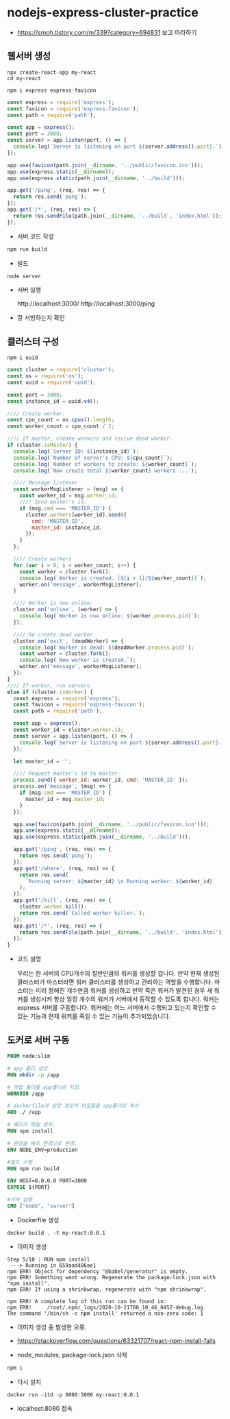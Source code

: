 # nodejs-express-cluster-practice

- https://smoh.tistory.com/m/339?category=694831 보고 따라하기

## 웹서버 생성

```
npx create-react-app my-react
cd my-react

npm i express express-favicon
```

```js my-react/server/index.js
const express = require('express');
const favicon = require('express-favicon');
const path = require('path');

const app = express();
const port = 3000;
const server = app.listen(port, () => {
  console.log(`Server is listening on port ${server.address().port}.`);
});

app.use(favicon(path.join(__dirname, '../public/favicon.ico')));
app.use(express.static(__dirname));
app.use(express.static(path.join(__dirname, '../build')));

app.get('/ping', (req, res) => {
  return res.send('pong');
});
app.get('/*', (req, res) => {
  return res.sendFile(path.join(__dirname, '../build', 'index.html'));
});
```

- 서버 코드 작성

```cmd cmd
npm run build
```

- 빌드

```cmd cmd
node server
```

- 서버 실행

  http://localhost:3000/
  http://localhost:3000/ping

- 잘 서빙하는지 확인

## 클러스터 구성

```
npm i uuid
```

```js my-react/server/index.js
const cluster = require('cluster');
const os = require('os');
const uuid = require('uuid');

const port = 3000;
const instance_id = uuid.v4();

//// Create worker.
const cpu_count = os.cpus().length;
const worker_count = cpu_count / 2;

//// If master, create workers and revive dead worker.
if (cluster.isMaster) {
  console.log(`Server ID: ${instance_id}`);
  console.log(`Number of server's CPU: ${cpu_count}`);
  console.log(`Number of workers to create: ${worker_count}`);
  console.log(`Now create total ${worker_count} workers ...`);

  //// Message listener
  const workerMsgListener = (msg) => {
    const worker_id = msg.worker_id;
    //// Send master's id.
    if (msg.cmd === 'MASTER_ID') {
      cluster.workers[worker_id].send({
        cmd: 'MASTER_ID',
        master_id: instance_id,
      });
    }
  };

  //// Create workers
  for (var i = 0; i < worker_count; i++) {
    const worker = cluster.fork();
    console.log(`Worker is created. [${i + 1}/${worker_count}]`);
    worker.on('message', workerMsgListener);
  }

  //// Worker is now online.
  cluster.on('online', (worker) => {
    console.log(`Worker is now online: ${worker.process.pid}`);
  });

  //// Re-create dead worker.
  cluster.on('exit', (deadWorker) => {
    console.log(`Worker is dead: ${deadWorker.process.pid}`);
    const worker = cluster.fork();
    console.log(`New worker is created.`);
    worker.on('message', workerMsgListener);
  });
}
//// If worker, run servers.
else if (cluster.isWorker) {
  const express = require('express');
  const favicon = require('express-favicon');
  const path = require('path');

  const app = express();
  const worker_id = cluster.worker.id;
  const server = app.listen(port, () => {
    console.log(`Server is listening on port ${server.address().port}.`);
  });

  let master_id = '';

  //// Request master's id to master.
  process.send({ worker_id: worker_id, cmd: 'MASTER_ID' });
  process.on('message', (msg) => {
    if (msg.cmd === 'MASTER_ID') {
      master_id = msg.master_id;
    }
  });

  app.use(favicon(path.join(__dirname, '../public/favicon.ico')));
  app.use(express.static(__dirname));
  app.use(express.static(path.join(__dirname, '../build')));

  app.get('/ping', (req, res) => {
    return res.send('pong');
  });
  app.get('/where', (req, res) => {
    return res.send(
      `Running server: ${master_id} \n Running worker: ${worker_id}`
    );
  });
  app.get('/kill', (req, res) => {
    cluster.worker.kill();
    return res.send(`Called worker killer.`);
  });
  app.get('/*', (req, res) => {
    return res.sendFile(path.join(__dirname, '../build', 'index.html'));
  });
}
```

- 코드 설명

  우리는 한 서버의 CPU개수의 절반만큼의 워커를 생성할 겁니다.
  만약 현재 생성된 클러스터가 마스터라면 워커 클러스터를 생성하고 관리하는 역할을 수행합니다.
  마스터는 미리 정해진 개수만큼 워커를 생성하고 만약 죽은 워커가 발견된 경우 새 워커를 생성시켜 항상 일정 개수의 워커가 서버에서 동작할 수 있도록 합니다.
  워커는 express 서버를 구동합니다.
  워커에는 어느 서버에서 수행되고 있는지 확인할 수 있는 기능과 현재 워커를 죽일 수 있는 기능이 추가되었습니다.

## 도커로 서버 구동

```Dockerfile my-react/Dockerfile
FROM node:slim

# app 폴더 생성.
RUN mkdir -p /app

# 작업 폴더를 app폴더로 지정.
WORKDIR /app

# dockerfile과 같은 경로의 파일들을 app폴더로 복사
ADD ./ /app

# 패키지 파일 설치.
RUN npm install

# 환경을 배포 환경으로 변경.
ENV NODE_ENV=production

#빌드 수행
RUN npm run build

ENV HOST=0.0.0.0 PORT=3000
EXPOSE ${PORT}

#서버 실행
CMD ["node", "server"]
```

- Dockerfile 생성

```
docker build . -t my-react:0.0.1
```

- 이미지 생성

```
Step 5/10 : RUN npm install
 ---> Running in 659aad486ae1
npm ERR! Object for dependency "@babel/generator" is empty.
npm ERR! Something went wrong. Regenerate the package-lock.json with "npm install".
npm ERR! If using a shrinkwrap, regenerate with "npm shrinkwrap".

npm ERR! A complete log of this run can be found in:
npm ERR!     /root/.npm/_logs/2020-10-21T08_10_46_045Z-debug.log
The command '/bin/sh -c npm install' returned a non-zero code: 1
```

- 이미지 생성 중 발생한 오류.
- https://stackoverflow.com/questions/63321707/react-npm-install-fails

- node_modules, package-lock.json 삭제

```cmd cmd
npm i
```

- 다시 설치

```
docker run -itd -p 8080:3000 my-react:0.0.1
```

- localhost:8080 접속
